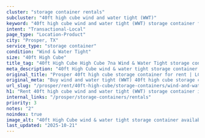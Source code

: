 ```yaml
---
cluster: "storage container rentals"
subcluster: "40ft high cube wind and water tight (WWT)"
keyword: "40ft high cube wind and water tight (WWT) storage container for rent Prosper, TX"
intent: "Transactional-Local"
page_type: "Location-Product"
city: "Prosper, TX"
service_type: "storage container"
condition: "Wind & Water Tight"
size: "40ft High Cube"
title_tag: "40ft High Cube High Cube 7na Wind & Water Tight storage container Sales in Prosper | LC Container"
meta_description: "40ft High Cube wind & water tight storage container sales in Prosper. High cube containers with extra height. Fast delivery, competitive pricing. Serving storage containers area. Quote ID: CJV. Call (214) 524-4168 for your free quote today."
original_title: "Prosper 40ft high cube storage container for rent | LC"
original_meta: "Buy wind and water tight (WWT) 40ft high cube storage container rent with local delivery in Prosper, TX. LC Container — local Since 2003. Request a fast quote today."
url_slug: "/prosper/rent/40ft-high-cube/storage-containers/wind-and-water-tight-wwt"
h1: "Rent 40ft high cube wind and water tight (WWT) storage container in Prosper"
internal_links: "/prosper/storage-containers/rentals"
priority: 3
notes: "2"
noindex: true
image_alt: "40ft High Cube wind & water tight storage container available for delivery in Prosper"
last_updated: "2025-10-21"
---
```


<!-- TODO: Add unique city/inventory copy, images, and internal links here. -->

